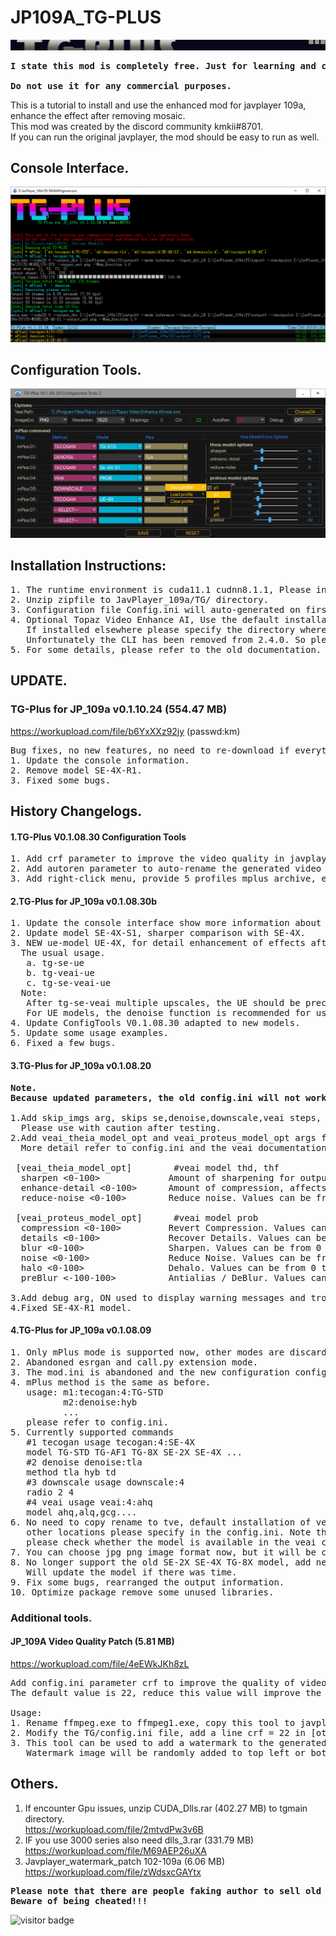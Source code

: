# JP109A_TG-PLUS
![](assets/logo960.png) <BR>
<pre><strong>I state this mod is completely free. Just for learning and communication purposes only.<BR>
Do not use it for any commercial purposes.</strong><BR></pre>
   This is a tutorial to install and use the enhanced mod for javplayer 109a, enhance the effect after removing mosaic.<BR>
This mod was created by the discord community kmkii#8701.<BR>
If you can run the original javplayer, the mod should be easy to run as well.<BR>

## Console Interface.
![](assets/v.1.10.24.png)<BR>
## Configuration Tools.
![](assets/TG-Plus_V0.1.08.30_Configuration_Tools_2.png)<BR>
## Installation Instructions:
<pre>
1. The runtime environment is cuda11.1 cudnn8.1.1, Please install and configure it.
2. Unzip zipfile to JavPlayer_109a/TG/ directory.
3. Configuration file Config.ini will auto-generated on first run.
4. Optional Topaz Video Enhance AI, Use the default installation path to get veai parameters. 
   If installed elsewhere please specify the directory where veai is located in config.ini or use ConfigTools. 
   Unfortunately the CLI has been removed from 2.4.0. So please wait for the veai update or continue with 2.3.0.
5. For some details, please refer to the old documentation. 
</pre>
## UPDATE.
### <strong>TG-Plus for JP_109a v0.1.10.24 </strong> (554.47 MB)
https://workupload.com/file/b6YxXXz92jy (passwd:km)
<pre>
Bug fixes, no new features, no need to re-download if everything is fine in the old version.
1. Update the console information.
2. Remove model SE-4X-R1.
3. Fixed some bugs.
</pre>

## History Changelogs.
#### 1.TG-Plus V0.1.08.30 Configuration Tools
<pre>
1. Add crf parameter to improve the video quality in javplayer in combination with JP_109A_Video_Quality_patch.
2. Add autoren parameter to auto-rename the generated video files according to config.ini when ConfigTools runs.
3. Add right-click menu, provide 5 profiles mplus archive, easy to choose in video conversion..
</pre>
#### 2.TG-Plus for JP_109a v0.1.08.30b 
<pre>
1. Update the console interface show more information about tasks.
2. Update model SE-4X-S1, sharper comparison with SE-4X.
3. NEW ue-model UE-4X, for detail enhancement of effects after SE or veai.
  The usual usage. 
   a. tg-se-ue 
   b. tg-veai-ue 
   c. tg-se-veai-ue 
  Note:  
   After tg-se-veai multiple upscales, the UE should be preceded by a downscale:4, to prevent out-of-memory errors. 
   For UE models, the denoise function is recommended for use after tg only, That will save a lot of time. 
4. Update ConfigTools V0.1.08.30 adapted to new models. 
5. Update some usage examples. 
6. Fixed a few bugs.
</pre>

#### 3.TG-Plus for JP_109a v0.1.08.20<br>
<pre>
<strong>Note. 
Because updated parameters, the old config.ini will not work need to deleted and re-generated.
</strong>
1.Add skip_imgs arg, skips se,denoise,downscale,veai steps, if the images less than skip_imgs.
  Please use with caution after testing.
2.Add veai_theia_model_opt and veai_proteus_model_opt args for custom Theia,Proteus models. 
  More detail refer to config.ini and the veai documentation.

 [veai_theia_model_opt]        #veai model thd, thf
  sharpen <0-100>             Amount of sharpening for output video [0-100] Defaults to 15.
  enhance-detail <0-100>      Amount of compression, affects the amount of detail that can be kept. [0-100]. Defaults to 50.
  reduce-noise <0-100>        Reduce noise. Values can be from 0 to 100. [0-100]. Defaults to 0.

 [veai_proteus_model_opt]      #veai model prob
  compression <0-100>         Revert Compression. Values can be from 0 to 100. [0-100]. Defaults to 0.
  details <0-100>             Recover Details. Values can be from 0 to 100. [0-100]. Defaults to 0.
  blur <0-100>                Sharpen. Values can be from 0 to 100. [0-100]. Defaults to 0.
  noise <0-100>               Reduce Noise. Values can be from 0 to 100. [0-100]. Defaults to 0.
  halo <0-100>                Dehalo. Values can be from 0 to 100. [0-100]. Defaults to 0.
  preBlur <-100-100>          Antialias / DeBlur. Values can be from 0 to 100. [-100-100]. Defaults to 0.

3.Add debug arg, ON used to display warning messages and troubleshoot such as inability to call GPU. 
4.Fixed SE-4X-R1 model.
</pre>

#### 4.TG-Plus for JP_109a v0.1.08.09
<pre>
1. Only mPlus mode is supported now, other modes are discarded.
2. Abandoned esrgan and call.py extension mode.
3. The mod.ini is abandoned and the new configuration config.ini is used.
4. mPlus method is the same as before.
   usage: m1:tecogan:4:TG-STD
          m2:denoise:hyb
          ...
   please refer to config.ini.
5. Currently supported commands
   #1 tecogan usage tecogan:4:SE-4X
   model TG-STD TG-AF1 TG-8X SE-2X SE-4X ...
   #2 denoise denoise:tla
   method tla hyb td
   #3 downscale usage downscale:4  
   radio 2 4 
   #4 veai usage veai:4:ahq
   model ahq,alq,gcg....
6. No need to copy rename to tve, default installation of veai , the mod will automatically get parameters, 
   other locations please specify in the config.ini. Note that some versions of veai have problems, if you can't use it, 
   please check whether the model is available in the veai command line first.
7. You can choose jpg png image format now, but it will be converted to png before calling veai. veai does not support jpg :( .
8. No longer support the old SE-2X SE-4X TG-8X model, add new se-model SE-4X-R1.
   Will update the model if there was time.
9. Fix some bugs, rearranged the output information.
10. Optimize package remove some unused libraries.
</pre>

### Additional tools.
#### JP_109A Video Quality Patch (5.81 MB)<br>
https://workupload.com/file/4eEWkJKh8zL<br> 
<pre>
Add config.ini parameter crf to improve the quality of video in javplayer <strong>safe mode</strong>.
The default value is 22, reduce this value will improve the quality, please refer to ffmpeg settings for details.

Usage:
1. Rename ffmpeg.exe to ffmpeg1.exe, copy this tool to javplayer home directory.
2. Modify the TG/config.ini file, add a line crf = 22 in [others] parts, no modification will use the default value 22.
3. This tool can be used to add a watermark to the generated video, put watermark image logo.png into the TG directory.
   Watermark image will be randomly added to top left or bottom right corner of the video.
</pre>
## Others.
1. If encounter Gpu issues, unzip CUDA_Dlls.rar (402.27 MB) to tgmain directory.<BR>
https://workupload.com/file/2mtvdPw3v6B <BR>
2. IF you use 3000 series also need dlls_3.rar (331.79 MB)<BR>
https://workupload.com/file/M69AEP26uXA <BR>
3. Javplayer_watermark_patch 102-109a (6.06 MB)<BR>
https://workupload.com/file/zWdsxcGAYtx<BR>


<pre><strong>Please note that there are people faking author to sell old version on youtube and gumroad, 
Beware of being cheated!!!</strong></pre>

![visitor badge](https://visitor-badge.glitch.me/badge?page_id=github.com/km2ii/JP109A_TG-PLUS)
